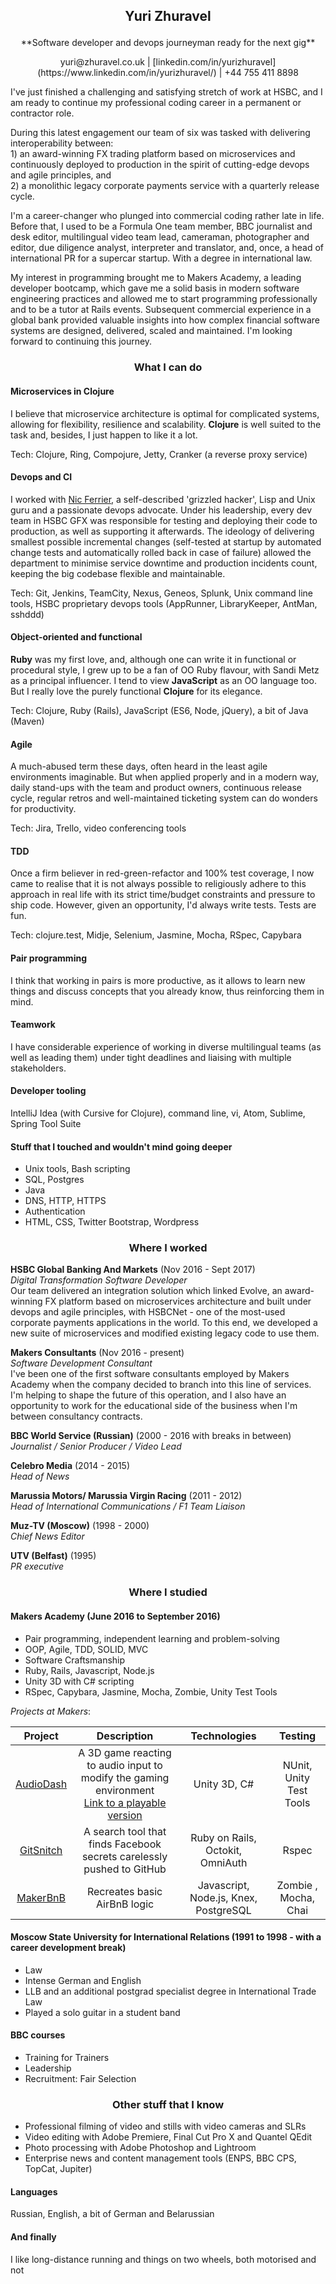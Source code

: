 ## <p align = "center">Yuri Zhuravel

<p align = "center">**Software developer and devops journeyman ready for the next gig**

<p align = "center">yuri@zhuravel.co.uk  |  [linkedin.com/in/yurizhuravel](https://www.linkedin.com/in/yurizhuravel/)  |  +44 755 411 8898


I've just finished a challenging and satisfying stretch of work at HSBC, and I am ready to continue my professional coding career in a permanent or contractor role.

During this latest engagement our team of six was tasked with delivering interoperability between:<br>1) an award-winning FX trading platform based on microservices and continuously deployed to production in the spirit of cutting-edge devops and agile principles, and<br>2) a monolithic legacy corporate payments service with a quarterly release cycle.  

I'm a career-changer who plunged into commercial coding rather late in life. Before that, I used to be a Formula One team member, BBC journalist and desk editor, multilingual video team lead, cameraman, photographer and editor, due diligence analyst, interpreter and translator, and, once, a head of international PR for a supercar startup. With a degree in international law.

My interest in programming brought me to Makers Academy, a leading developer bootcamp, which gave me a solid basis in modern software engineering practices and allowed me to start programming professionally and to be a tutor at Rails events. Subsequent commercial experience in a global bank provided valuable insights into how complex financial software systems are designed, delivered, scaled and maintained. I'm looking forward to continuing this journey.

### <p align = "center">What I can do</a>

#### Microservices in Clojure

I believe that microservice architecture is optimal for complicated systems, allowing for flexibility, resilience and scalability. **Clojure** is well suited to the task and, besides, I just happen to like it a lot.

Tech: Clojure, Ring, Compojure, Jetty, Cranker (a reverse proxy service)

#### Devops and CI

I worked with [Nic Ferrier](http://nic.ferrier.me.uk/), a self-described 'grizzled hacker', Lisp and Unix guru and a passionate devops advocate. Under his leadership, every dev team in HSBC GFX was responsible for testing and deploying their code to production, as well as supporting it afterwards. The ideology of delivering smallest possible incremental changes (self-tested at startup by automated change tests and automatically rolled back in case of failure) allowed the department to minimise service downtime and production incidents count, keeping the big codebase flexible and maintainable.

Tech: Git, Jenkins, TeamCity, Nexus, Geneos, Splunk, Unix command line tools, HSBC proprietary devops tools (AppRunner, LibraryKeeper, AntMan, sshddd)

#### Object-oriented and functional

**Ruby** was my first love, and, although one can write it in functional or procedural style, I grew up to be a fan of OO Ruby flavour, with Sandi Metz as a principal influencer. I tend to view **JavaScript** as an OO language too. But I really love the purely functional **Clojure** for its elegance.

Tech: Clojure, Ruby (Rails), JavaScript (ES6, Node, jQuery), a bit of Java (Maven)

#### Agile

A much-abused term these days, often heard in the least agile environments imaginable. But when applied properly and in a modern way, daily stand-ups with the team and product owners, continuous release cycle, regular retros and well-maintained ticketing system can do wonders for productivity.

Tech: Jira, Trello, video conferencing tools

#### TDD

Once a firm believer in red-green-refactor and 100% test coverage, I now came to realise that it is not always possible to religiously adhere to this approach in real life with its strict time/budget constraints and pressure to ship code. However, given an opportunity, I'd always write tests. Tests are fun.

Tech: clojure.test, Midje, Selenium, Jasmine, Mocha, RSpec, Capybara

#### Pair programming

I think that working in pairs is more productive, as it allows to learn new things and discuss concepts that you already know, thus reinforcing them in mind.

#### Teamwork

I have considerable experience of working in diverse multilingual teams (as well as leading them) under tight deadlines and liaising with multiple stakeholders.

#### Developer tooling

IntelliJ Idea (with Cursive for Clojure), command line, vi, Atom, Sublime, Spring Tool Suite

#### Stuff that I touched and wouldn't mind going deeper

- Unix tools, Bash scripting
- SQL, Postgres
- Java
- DNS, HTTP, HTTPS
- Authentication
- HTML, CSS, Twitter Bootstrap, Wordpress

### <p align = "center">Where I worked</a>

**HSBC Global Banking And Markets** (Nov 2016 - Sept 2017)<br>
*Digital Transformation Software Developer*<br>
Our team delivered an integration solution which linked Evolve, an award-winning FX platform based on microservices architecture and built under devops and agile principles, with HSBCNet - one of the most-used corporate payments applications in the world. To this end, we developed a new suite of microservices and modified existing legacy code to use them.

**Makers Consultants** (Nov 2016 - present)<br>
*Software Development Consultant*<br>
I've been one of the first software consultants employed by Makers Academy when the company decided to branch into this line of services. I'm helping to shape the future of this operation, and I also have an opportunity to work for the educational side of the business when I'm between consultancy contracts.

**BBC World Service (Russian)** (2000 - 2016 with breaks in between)    
*Journalist / Senior Producer / Video Lead*

**Celebro Media** (2014 - 2015)   
*Head of News*

**Marussia Motors/ Marussia Virgin Racing** (2011 - 2012)    
*Head of International Communications / F1 Team Liaison*  

**Muz-TV (Moscow)** (1998 - 2000)   
*Chief News Editor*

**UTV (Belfast)** (1995)   
*PR executive*

### <p align = "center">Where I studied</a>

#### Makers Academy (June 2016 to September 2016)

- Pair programming, independent learning and problem-solving
- OOP, Agile, TDD, SOLID, MVC
- Software Craftsmanship
- Ruby, Rails, Javascript, Node.js
- Unity 3D with C# scripting
- RSpec, Capybara, Jasmine, Mocha, Zombie, Unity Test Tools

*Projects at Makers*:

|  Project      | Description          | Technologies| Testing |
| :-------------:|:-------------:|:-----:|:--:|
| [AudioDash](https://github.com/yurizhuravel/audiodash)   | A 3D game reacting to audio input to modify the gaming environment <br>[Link to a playable version](http://www.newgrounds.com/portal/view/681537)| Unity 3D, C#| NUnit, Unity Test Tools|
| [GitSnitch](https://github.com/yurizhuravel/gitsnitch)     | A search tool that finds Facebook secrets carelessly pushed to GitHub | Ruby on Rails, Octokit, OmniAuth | Rspec |
| [MakerBnB](https://github.com/yurizhuravel/makers_bnb)     | Recreates basic AirBnB logic | Javascript, Node.js, Knex, PostgreSQL |Zombie , Mocha, Chai|

#### Moscow State University for International Relations (1991 to 1998 - with a career development break)

- Law
- Intense German and English
- LLB and an additional postgrad specialist degree in International Trade Law
- Played a solo guitar in a student band

#### BBC courses

- Training for Trainers
- Leadership
- Recruitment: Fair Selection

### <p align = "center">Other stuff that I know</a>

- Professional filming of video and stills with video cameras and SLRs
- Video editing with Adobe Premiere, Final Cut Pro X and Quantel QEdit
- Photo processing with Adobe Photoshop and Lightroom
- Enterprise news and content management tools (ENPS, BBC CPS, TopCat, Jupiter)

#### Languages

Russian, English, a bit of German and Belarussian

#### And finally

I like long-distance running and things on two wheels, both motorised and not
